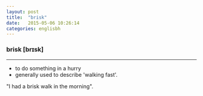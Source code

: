 ```yaml
---
layout: post
title:  "brisk"
date:   2015-05-06 10:26:14 
categories: englisbh
---
```

### brisk [brɪsk]
-----------

- to do something in a hurry
- generally used to describe 'walking fast'.

"I had a brisk walk in the morning".


